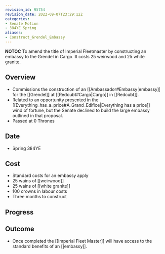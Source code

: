 ```yaml
---
revision_id: 95754
revision_date: 2022-09-07T23:29:12Z
categories:
- Senate Motion
- 384YE Spring
aliases:
- Construct_Grendel_Embassy
---
```



__NOTOC__
To amend the title of Imperial Fleetmaster by constructing an embassy to the Grendel in Cargo. It costs 25 weirwood and 25 white granite.
## Overview
* Commissions the construction of an [[Ambassador#Embassy|embassy]] for the [[Grendel]] at [[Redoubt#Cargo|Cargo]] in [[Redoubt]].
* Related to an opportunity presented in the [[Everything_has_a_price#A_Grand_Edifice|Everything has a price]] wind of fortune, but the Senate declined to build the large embassy outlined in that proposal.
* Passed at 0 Thrones

## Date
* Spring 384YE
## Cost
* Standard costs for an embassy apply
* 25 wains of [[weirwood]]
* 25 wains of [[white granite]]
* 100 crowns in labour costs
* Three months to construct

## Progress

## Outcome
* Once completed the [[Imperial Fleet Master]] will have access to the standard benefits of an [[embassy]].